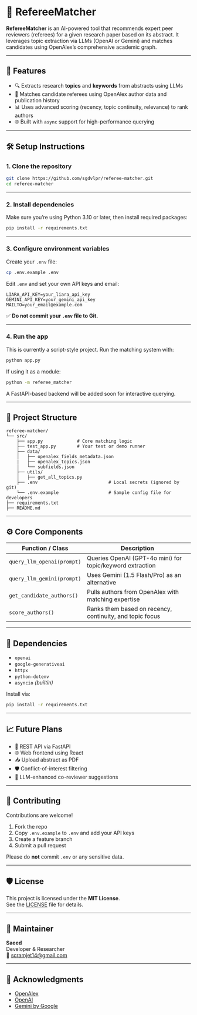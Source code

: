 # 🧠 RefereeMatcher

**RefereeMatcher** is an AI-powered tool that recommends expert peer reviewers (referees) for a given research paper based on its abstract. It leverages topic extraction via LLMs (OpenAI or Gemini) and matches candidates using OpenAlex’s comprehensive academic graph.

---

## 🚀 Features

- 🔍 Extracts research **topics** and **keywords** from abstracts using LLMs  
- 🧠 Matches candidate referees using OpenAlex author data and publication history  
- 📊 Uses advanced scoring (recency, topic continuity, relevance) to rank authors  
- 🌐 Built with `async` support for high-performance querying  

---

## 🛠️ Setup Instructions

### 1. Clone the repository

```bash
git clone https://github.com/sgdvlpr/referee-matcher.git
cd referee-matcher
```

---

### 2. Install dependencies

Make sure you’re using Python 3.10 or later, then install required packages:

```bash
pip install -r requirements.txt
```

---

### 3. Configure environment variables

Create your `.env` file:

```bash
cp .env.example .env
```

Edit `.env` and set your own API keys and email:

```env
LIARA_API_KEY=your_liara_api_key
GEMINI_API_KEY=your_gemini_api_key
MAILTO=your_email@example.com
```

✅ **Do not commit your `.env` file to Git.**

---

### 4. Run the app

This is currently a script-style project. Run the matching system with:

```bash
python app.py
```

If using it as a module:

```bash
python -m referee_matcher
```

A FastAPI-based backend will be added soon for interactive querying.

---

## 📁 Project Structure

```
referee-matcher/
└── src/
    ├── app.py             # Core matching logic
    ├── test_app.py        # Your test or demo runner 
    ├── data/
    │   ├── openalex_fields_metadata.json
    |   ├── openalex_topics.json
    │   └── subfields.json
    ├── utils/  
    │   ├── get_all_topics.py
    ├── .env                           # Local secrets (ignored by git)
    └── .env.example                   # Sample config file for developers
├── requirements.txt
├── README.md
```

---

## ⚙️ Core Components

| Function / Class        | Description |
|-------------------------|-------------|
| `query_llm_openai(prompt)`     | Queries OpenAI (GPT-4o mini) for topic/keyword extraction |
| `query_llm_gemini(prompt)` | Uses Gemini (1.5 Flash/Pro) as an alternative |
| `get_candidate_authors()` | Pulls authors from OpenAlex with matching expertise |
| `score_authors()`       | Ranks them based on recency, continuity, and topic focus |

---

## 📌 Dependencies

- `openai`
- `google-generativeai`
- `httpx`
- `python-dotenv`
- `asyncio` *(builtin)*

Install via:

```bash
pip install -r requirements.txt
```

---

## 📈 Future Plans

- 🔄 REST API via FastAPI  
- 🌐 Web frontend using React  
- 📥 Upload abstract as PDF  
- 🛡 Conflict-of-interest filtering  
- 🧠 LLM-enhanced co-reviewer suggestions  

---

## 🤝 Contributing

Contributions are welcome!

1. Fork the repo  
2. Copy `.env.example` to `.env` and add your API keys  
3. Create a feature branch  
4. Submit a pull request  

Please do **not** commit `.env` or any sensitive data.

---

## 🛡 License

This project is licensed under the **MIT License**.  
See the [LICENSE](./LICENSE) file for details.

---

## 👤 Maintainer

**Saeed**  
Developer & Researcher  
📧 scramjet14@gmail.com

---

## 🌟 Acknowledgments

- [OpenAlex](https://openalex.org/)  
- [OpenAI](https://openai.com/)  
- [Gemini by Google](https://deepmind.google/technologies/gemini/)
